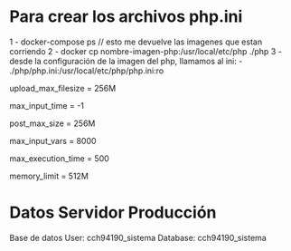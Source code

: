 # Para crear los archivos php.ini

1 - docker-compose ps // esto me devuelve las imagenes que estan corriendo
2 - docker cp nombre-imagen-php:/usr/local/etc/php ./php
3 - desde la configuración de la imagen del php, llamamos al ini:
    - ./php/php.ini:/usr/local/etc/php/php.ini:ro


upload_max_filesize = 256M

max_input_time = -1

post_max_size = 256M

max_input_vars = 8000

max_execution_time = 500

memory_limit = 512M


# Datos Servidor Producción

Base de datos
User: cch94190_sistema
Database: cch94190_sistema